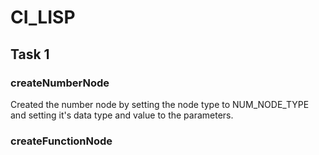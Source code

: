 # CI_LISP
## Task 1
### createNumberNode
Created the number node by setting the node type to NUM_NODE_TYPE and setting it's data type and value to the parameters.
### createFunctionNode 
